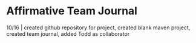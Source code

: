 # Affirmative Team Journal

10/16 | created github repository for project, created blank maven project, created team journal, added Todd as collaborator
